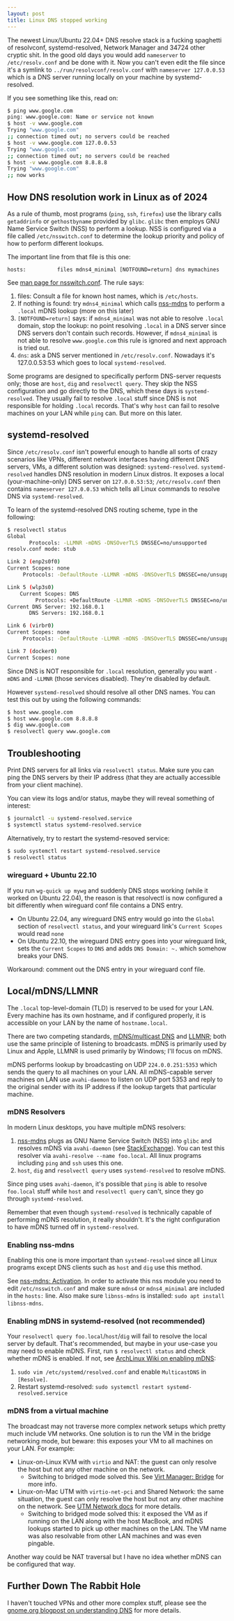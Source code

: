```yaml
---
layout: post
title: Linux DNS stopped working
---
```


The newest Linux/Ubuntu 22.04+ DNS resolve stack is a fucking spaghetti of resolvconf, systemd-resolved, Network Manager
and 34724 other cryptic shit. In the good old days you would add `nameserver` to `/etc/resolv.conf` and be
done with it. Now you can't even edit the file since it's a symlink to `../run/resolvconf/resolv.conf` with `nameserver 127.0.0.53`
which is a DNS server running locally on your machine by systemd-resolved.

If you see something like this, read on:

```bash
$ ping www.google.com
ping: www.google.com: Name or service not known
$ host -v www.google.com
Trying "www.google.com"
;; connection timed out; no servers could be reached
$ host -v www.google.com 127.0.0.53
Trying "www.google.com"
;; connection timed out; no servers could be reached
$ host -v www.google.com 8.8.8.8
Trying "www.google.com"
;; now works
```

## How DNS resolution work in Linux as of 2024

As a rule of thumb, most programs (`ping`, `ssh`, `firefox`) use the library calls `getaddrinfo` or `gethostbyname` provided by `glibc`.
`glibc` then employs GNU Name Service Switch (NSS) to perform a lookup. NSS is configured via a file called `/etc/nsswitch.conf` to determine the lookup priority and policy of how to perform different lookups.

The important line from that file is this one:
```
hosts:          files mdns4_minimal [NOTFOUND=return] dns mymachines
```
See [man page for nsswitch.conf](https://www.man7.org/linux/man-pages/man5/nsswitch.conf.5.html). The rule says:

1. files: Consult a file for known host names, which is `/etc/hosts`.
2. If nothing is found: try `mdns4_minimal` which calls [nss-mdns](https://github.com/avahi/nss-mdns) to perform a `.local` mDNS lookup (more on this later)
3. `[NOTFOUND=return]` says: if `mdns4_minimal` was not able to resolve `.local` domain, stop the lookup: no point resolving `.local` in a DNS server since DNS servers don't contain such records.
   However, if `mdns4_minimal` is not able to resolve `www.google.com` this rule is ignored and next approach is tried out.
4. `dns`: ask a DNS server mentioned in `/etc/resolv.conf`. Nowadays it's 127.0.0.53:53 which goes to local `systemd-resolved`.

Some programs are designed to specifically perform DNS-server requests only; those are `host`, `dig` and `resolvectl query`. They skip
the NSS configuration and go directly to the DNS, which these days is `systemd-resolved`. They usually fail to resolve `.local` stuff
since DNS is not responsible for holding `.local` records. That's why `host` can fail to resolve machines on your LAN while `ping` can.
But more on this later.

## systemd-resolved

Since `/etc/resolv.conf` isn't powerful enough to handle all sorts of crazy scenarios like VPNs, different network interfaces
having different DNS servers, VMs, a different solution was designed: `systemd-resolved`.
`systemd-resolved` handles DNS resolution in modern Linux distros. It exposes a local (your-machine-only) DNS server on `127.0.0.53:53`; `/etc/resolv.conf` then
contains `nameserver 127.0.0.53` which tells all Linux commands to resolve DNS via `systemd-resolved`.

To learn of the systemd-resolved DNS routing scheme, type in the following:

```bash
$ resolvectl status
Global
       Protocols: -LLMNR -mDNS -DNSOverTLS DNSSEC=no/unsupported
resolv.conf mode: stub

Link 2 (enp2s0f0)
Current Scopes: none
     Protocols: -DefaultRoute -LLMNR -mDNS -DNSOverTLS DNSSEC=no/unsupported

Link 5 (wlp3s0)
    Current Scopes: DNS
         Protocols: +DefaultRoute -LLMNR -mDNS -DNSOverTLS DNSSEC=no/unsupported
Current DNS Server: 192.168.0.1
       DNS Servers: 192.168.0.1

Link 6 (virbr0)
Current Scopes: none
     Protocols: -DefaultRoute -LLMNR -mDNS -DNSOverTLS DNSSEC=no/unsupported

Link 7 (docker0)
Current Scopes: none
```

Since DNS is NOT responsible for `.local` resolution, generally you want `-mDNS` and `-LLMNR` (those services disabled). They're disabled by default.

However `systemd-resolved` should resolve all other DNS names. You can test this out by using the following commands:

```bash
$ host www.google.com
$ host www.google.com 8.8.8.8
$ dig www.google.com
$ resolvectl query www.google.com
```

## Troubleshooting

Print DNS servers for all links via `resolvectl status`. Make sure you can ping the DNS servers by their IP address (that
they are actually accessible from your client machine).

You can view its logs and/or status, maybe they will reveal something of interest:

```bash
$ journalctl -u systemd-resolved.service
$ systemctl status systemd-resolved.service
```

Alternatively, try to restart the systemd-resoved service:
```bash
$ sudo systemctl restart systemd-resolved.service
$ resolvectl status
```

### wireguard + Ubuntu 22.10

If you run `wg-quick up mywg` and suddenly DNS stops working (while it worked on Ubuntu 22.04),
the reason is that resolvectl is now configured a bit differently when wireguard conf file contains a DNS entry.

* On Ubuntu 22.04, any wireguard DNS entry would go into the `Global` section of `resolvectl status`, and
  your wireguard link's `Current Scopes` would read `none`
* On Ubuntu 22.10, the wireguard DNS entry goes into your wireguard link, sets the `Current Scopes` to `DNS` and adds `DNS Domain: ~.`
  which somehow breaks your DNS.

Workaround: comment out the DNS entry in your wireguard conf file.

## Local/mDNS/LLMNR

The `.local` top-level-domain (TLD) is reserved to be used for your LAN. Every machine
has its own hostname, and if configured properly, it is accessible on your LAN by
the name of `hostname.local`.

There are two competing standards, [mDNS/multicast DNS](https://en.wikipedia.org/wiki/Multicast_DNS)
and [LLMNR](https://en.wikipedia.org/wiki/Link-Local_Multicast_Name_Resolution); both use the same principle
of listening to broadcasts. mDNS is primarily used by Linux and Apple, LLMNR is used primarily by Windows; I'll focus on mDNS.

mDNS performs lookup by broadcasting on UDP `224.0.0.251:5353` which sends the query to all machines on your LAN.
All mDNS-capable server machines on LAN use `avahi-daemon` to listen
on UDP port 5353 and reply to the original sender with its IP address if the lookup targets that particular machine.

### mDNS Resolvers

In modern Linux desktops, you have multiple mDNS resolvers:

1. [nss-mdns](https://github.com/avahi/nss-mdns) plugs as GNU Name Service Switch (NSS) into `glibc`
   and resolves mDNS via `avahi-daemon` (see [StackExchange](https://superuser.com/questions/1453910/linux-command-to-get-mdns-service-discovery-and-to-get-its-ip-address)).
   You can test this resolver via `avahi-resolve --name foo.local`. All linux programs including `ping` and `ssh` uses this one.
2. `host`, `dig` and `resolvectl query` uses `systemd-resolved` to resolve mDNS.

Since ping uses `avahi-daemon`, it's possible that `ping` is able to resolve `foo.local` stuff while `host` and `resolvectl query` can't,
since they go through `systemd-resolved`.

Remember that even though `systemd-resolved` is technically capable of performing mDNS resolution, it really shouldn't.
It's the right configuration to have mDNS turned off in `systemd-resolved`.

### Enabling nss-mdns

Enabling this one is more important than `systemd-resolved` since all Linux programs except DNS clients such as `host` and `dig`
use this method.

See [nss-mdns: Activation](https://github.com/avahi/nss-mdns?tab=readme-ov-file#activation). In order to activate
this nss module you need to edit `/etc/nsswitch.conf` and make sure `mdns4` or `mdns4_minimal` are
included in the `hosts:` line. Also make sure `libnss-mdns` is installed: `sudo apt install libnss-mdns`.

### Enabling mDNS in systemd-resolved (not recommended)

Your `resolvectl query foo.local`/`host`/`dig` will fail to resolve the local server by default. That's recommended,
but maybe in your use-case you may need to enable mDNS. First, run
`$ resolvectl status` and check whether mDNS is enabled. If not, see [ArchLinux Wiki on enabling mDNS](https://wiki.archlinux.org/title/Systemd-resolved#mDNS):

1. `sudo vim /etc/systemd/resolved.conf` and enable `MulticastDNS` in `[Resolve]`.
2. Restart systemd-resolved: `sudo systemctl restart systemd-resolved.service`

### mDNS from a virtual machine

The broadcast may not traverse more complex network setups which pretty much include VM networks. One solution
is to run the VM in the bridge networking mode, but beware: this exposes your VM to all machines on your LAN. For example:

* Linux-on-Linux KVM with `virtio` and NAT: the guest can only resolve the host but not any other machine on the network.
  * Switching to bridged mode solved this. See [Virt Manager: Bridge](../virt-manager/) for more info.
* Linux-on-Mac UTM with `virtio-net-pci` and Shared Network: the same situation,
  the guest can only resolve the host but not any other machine on the network. See [UTM Network docs](https://docs.getutm.app/settings-qemu/devices/network/network/)
  for more details.
  * Switching to bridged mode solved this: it exposed the VM as if running on the LAN along with the host MacBook, and mDNS
    lookups started to pick up other machines on the LAN. The VM name was also resolvable from other LAN machines and was even pingable.

Another way could be NAT traversal but I have no idea whether mDNS can be configured that way.

## Further Down The Rabbit Hole

I haven't touched VPNs and other more complex stuff, please see the
[gnome.org blogpost on understanding DNS](https://blogs.gnome.org/mcatanzaro/2020/12/17/understanding-systemd-resolved-split-dns-and-vpn-configuration/)
for more details.

